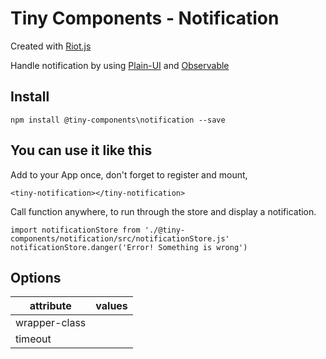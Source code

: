 # Tiny Components - Notification

Created with [Riot.js](https://riot.js.org)

Handle notification by using [Plain-UI](https://plain-ui.com) and [Observable](https://github.com/riot/observable)

## Install

```
npm install @tiny-components\notification --save
```

## You can use it like this

Add to your App once, don't forget to register and mount,

```
<tiny-notification></tiny-notification>
```

Call function anywhere, to run through the store and display a notification.

```
import notificationStore from './@tiny-components/notification/src/notificationStore.js'
notificationStore.danger('Error! Something is wrong')
```

## Options

| attribute | values |
|---|---|
| wrapper-class |   |
| timeout  |   |

